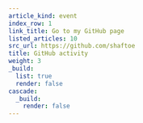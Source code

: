 ```yaml
---
article_kind: event
index_row: 1
link_title: Go to my GitHub page
listed_articles: 10
src_url: https://github.com/shaftoe
title: GitHub activity
weight: 3
_build:
  list: true
  render: false
cascade:
  _build:
    render: false
---
```

